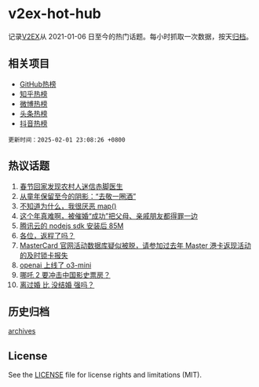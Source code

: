 # v2ex-hot-hub

 记录[V2EX](https://www.v2ex.com/)从 2021-01-06 日至今的热门话题。每小时抓取一次数据，按天[归档](archives)。
 
 ## 相关项目

- [GitHub热榜](https://github.com/lonnyzhang423/github-hot-hub)
- [知乎热榜](https://github.com/lonnyzhang423/zhihu-hot-hub)
- [微博热榜](https://github.com/lonnyzhang423/weibo-hot-hub)
- [头条热榜](https://github.com/lonnyzhang423/toutiao-hot-hub)
- [抖音热榜](https://github.com/lonnyzhang423/douyin-hot-hub)


 `更新时间：2025-02-01 23:08:26 +0800`

## 热议话题

1. [春节回家发现农村人迷信赤脚医生](https://www.v2ex.com/t/1108508)
1. [从童年保留至今的阴影：“去敬一圈酒”](https://www.v2ex.com/t/1108454)
1. [不知道为什么，我很厌恶 map()](https://www.v2ex.com/t/1108464)
1. [这个年真难啊，被催婚“成功”把父母、亲戚朋友都得罪一边](https://www.v2ex.com/t/1108502)
1. [腾讯云的 nodejs sdk 安装后 85M](https://www.v2ex.com/t/1108471)
1. [各位，返程了吗？](https://www.v2ex.com/t/1108470)
1. [MasterCard 官网活动数据库疑似被脱，请参加过去年 Master 港卡返现活动的及时锁卡报失](https://www.v2ex.com/t/1108520)
1. [openai 上线了 o3-mini](https://www.v2ex.com/t/1108468)
1. [哪吒 2 要冲击中国影史票房？](https://www.v2ex.com/t/1108516)
1. [离过婚 比 没结婚 强吗？](https://www.v2ex.com/t/1108531)

## 历史归档

[archives](archives)

## License

See the [LICENSE](LICENSE) file for license rights and limitations (MIT).
